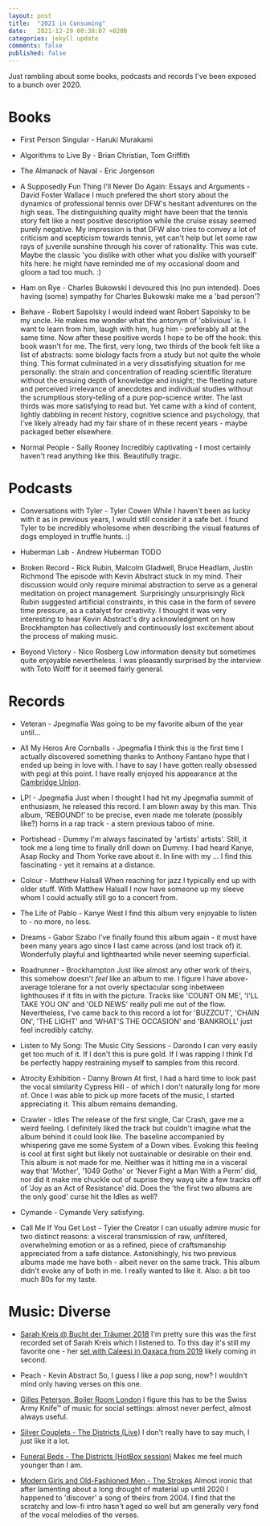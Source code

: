 ```yaml
---
layout: post
title:  "2021 in Consuming"
date:   2021-12-29 00:38:07 +0200
categories: jekyll update
comments: false
published: false
---
```

Just rambling about some books, podcasts and records I've been exposed to a bunch over 2020.

# Books

* First Person Singular - Haruki Murakami

* Algorithms to Live By -  Brian Christian, Tom Griffith

* The Almanack of Naval -  Eric Jorgenson

* A Supposedly Fun Thing I'll Never Do Again: Essays and Arguments - David Foster Wallace
I much prefered the short story about the dynamics of professional tennis over DFW's hesitant adventures on the high seas. The distinguishing quality might have been that the tennis story felt like a nest positive description while the cruise essay seemed purely negative. My impression is that DFW also tries to convey a lot of criticism and scepticism towards tennis, yet can't help but let some raw rays of juvenile sunshine through his cover of rationality. This was cute. Maybe the classic 'you dislike with other what you dislike with yourself' hits here: he might have reminded me of my occasional doom and gloom a tad too much. :)

* Ham on Rye - Charles Bukowski
I devoured this (no pun intended). Does having (some) sympathy for Charles Bukowski make me a 'bad person'?

* Behave - Robert Sapolsky
I would indeed want Robert Sapolsky to be my uncle. He makes me wonder what the antonym of 'oblivious' is. I want to learn from him, laugh with him, hug him - preferably all at the same time. Now after these positive words I hope to be off the hook: this book wasn't for me. The first, very long, two thirds of the book felt like a list of abstracts: some biology facts from a study but not quite the whole thing. This format culminated in a very dissatisfying situation for me personally: the strain and concentration of reading scientific literature without the ensuing depth of knowledge and insight; the fleeting nature and perceived irrelevance of anecdotes and individual studies without the scrumptious story-telling of a pure pop-science writer. The last thirds was more satisfying to read but. Yet came with a kind of content, lightly dabbling in recent history, cognitive science and psychology, that I've likely already had my fair share of in these recent years - maybe packaged better elsewhere.

* Normal People - Sally Rooney
Incredibly captivating - I most certainly haven't read anything like this. Beautifully tragic.


# Podcasts

* Conversations with Tyler - Tyler Cowen
While I haven't been as lucky with it as in previous years, I would still consider it a safe bet. I found Tyler to be incredibly wholesome when describing the visual features of dogs employed in truffle hunts. :)

* Huberman Lab - Andrew Huberman
TODO

* Broken Record - Rick Rubin, Malcolm Gladwell, Bruce Headlam, Justin Richmond
The episode with Kevin Abstract stuck in my mind. Their discussion would only require minimal abstraction to serve as a general meditation on project management. Surprisingly unsurprisingly Rick Rubin suggested artificial constraints, in this case in the form of severe time pressure, as a catalyst for creativity. I thought it was very interesting to hear Kevin Abstract's dry acknowledgment on how Brockhampton has collectively and continuously lost excitement about the process of making music.

* Beyond Victory - Nico Rosberg
Low information density but sometimes quite enjoyable nevertheless. I was pleasantly surprised by the interview with Toto Wolff for it seemed fairly general.

# Records

* Veteran - Jpegmafia
Was going to be my favorite album of the year until...

* All My Heros Are Cornballs - Jpegmafia
I think this is the first time I actually discovered something thanks to Anthony Fantano hype that I ended up being in love with. I have to say I have gotten really obsessed with pegi at this point. I have really enjoyed his appearance at the [Cambridge Union](https://www.youtube.com/watch?v=3UjNTHSIqU8).

* LP! - Jpegmafia
Just when I thought I had hit my Jpegmafia summit of enthusiasm, he released this record. I am blown away by this man. This album, 'REBOUND!' to be precise, even made me tolerate (possibly like?) horns in a rap track - a stern previous taboo of mine.

* Portishead - Dummy
I'm always fascinated by 'artists' artists'. Still, it took me a long time to finally drill down on Dummy. I had heard Kanye, Asap Rocky and Thom Yorke rave about it. In line with my ... I find this fascinating - yet it remains at a distance.

* Colour - Matthew Halsall
When reaching for jazz I typically end up with older stuff. With Matthew Halsall I now have someone up my sleeve whom I could actually still go to a concert from.

* The Life of Pablo - Kanye West
I find this album very enjoyable to listen to - no more, no less.

* Dreams - Gabor Szabo
I've finally found this album again - it must have been many years ago since I last came across (and lost track of) it. Wonderfully playful and lighthearted while never seeming superficial.

* Roadrunner - Brockhampton
Just like almost any other work of theirs, this somehow doesn't _feel_ like an album to me. I figure I have above-average tolerane for a not overly spectacular song inbetween lighthouses if it fits in with the picture. Tracks like 'COUNT ON ME', 'I'LL TAKE YOU ON' and 'OLD NEWS' really pull me out of the flow. Nevertheless, I've came back to this record a lot for 'BUZZCUT', 'CHAIN ON', 'THE LIGHT' and 'WHAT'S THE OCCASION' and 'BANKROLL' just feel incredibly catchy.

* Listen to My Song: The Music City Sessions - Darondo
I can very easily get too much of it. If I don't this is pure gold. If I was rapping I think I'd be perfectly happy restraining myself to samples from this record.

* Atrocity Exhibition - Danny Brown
At first, I had a hard time to look past the vocal similarity Cypress Hill - of which I don't naturally long for more of. Once I was able to pick up more facets of the music, I started appreciating it. This album remains demanding.

* Crawler - Idles
The release of the first single, Car Crash, gave me a weird feeling. I definitely liked the track but couldn't imagine what the album behind it could look like. The baseline accompanied by whispering gave me some System of a Down vibes. Evoking this feeling is cool at first sight but likely not sustainable or desirable on their end.
This album is not made for me. Neither was it hitting me in a visceral way that 'Mother', '1049 Gotho' or 'Never Fight a Man With a Perm' did, nor did it make me chuckle out of suprise they wayq uite a few tracks off of 'Joy as an Act of Resistance' did. Does the 'the first two albums are the only good' curse hit the Idles as well?

* Cymande - Cymande
Very satisfying.

* Call Me If You Get Lost - Tyler the Creator
I can usually admire music for two distinct reasons: a visceral transmission of raw, unfiltered, overwhelming emotion or as a refined, piece of craftsmanship appreciated from a safe distance. Astonishingly, his two previous albums made me have both - albeit never on the same track. This album didn't evoke any of both in me. I really wanted to like it. Also: a bit too much 80s for my taste.

# Music: Diverse

* [Sarah Kreis @ Bucht der Träumer 2018](https://soundcloud.com/sarahkreis/sarah-kreis-bucht-der-traumer?si=340f04c6ff2f4ebe881e2e2e8be2409c&utm_source=clipboard&utm_medium=text&utm_campaign=social_sharing)
I'm pretty sure this was the first recorded set of Sarah Kreis which I listened to. To this day it's still my favorite one - her [set with Caleesi in Oaxaca from 2019](https://soundcloud.com/sarahkreis/caleesi-sarah-kreis-mezcal-amores-2019?si=1353248c2b8c4ec4a8b78522ace913d4&utm_source=clipboard&utm_medium=text&utm_campaign=social_sharing) likely coming in second.

* Peach - Kevin Abstract
So, I guess I like a _pop_ song, now? I wouldn't mind only having verses on this one.

* [Gilles Peterson, Boiler Room London](https://music.youtube.com/watch?v=6NVmWbQZ8yU&list=RDAMVM6NVmWbQZ8yU)
I figure this has to be the Swiss Army Knife™ of music for social settings: almost never perfect, almost always useful.

* [Silver Couplets - The Districts (Live)](https://music.youtube.com/watch?v=zT-eeg5pTIU&list=RDAMVMzT-eeg5pTIU)
I don't really have to say much, I just like it a lot.

* [Funeral Beds - The Districts (HotBox session)](https://music.youtube.com/watch?v=fTLqyoVV9EU&list=RDAMVMfTLqyoVV9EU)
Makes me feel much younger than I am.

* [Modern Girls and Old-Fashioned Men - The Strokes](https://music.youtube.com/watch?v=B7siAd8KZkA&feature=share)
Almost ironic that after lamenting about a long drought of material up until 2020 I happened to 'discover' a song of theirs from 2004. I find that the scratchy and low-fi intro hasn't aged so well but am generally very fond of the vocal melodies of the verses. 
